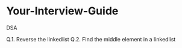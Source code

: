 # Your-Interview-Guide

DSA


Q.1. Reverse the linkedlist
Q.2. Find the middle element in a linkedlist


